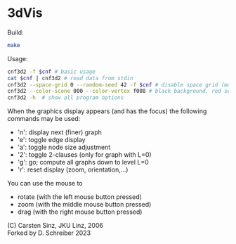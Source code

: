 
# 3dVis

Build:
```bash
make
```

Usage:

```bash
cnf3d2 -f $cnf # basic usage
cat $cnf | cnf3d2 # read data from stdin
cnf3d2 --space-grid 0 --random-seed 42 -f $cnf # disable space grid (more expensive!), seed random initial layout
cnf3d2 --color-scene 000 --color-vertex f008 # black background, red semi-transparent vertices
cnf3d2 -h  # show all program options
```

When the graphics display appears (and has the focus)
the following commands may be used:

- 'n': display next (finer) graph
- 'e': toggle edge display
- 'a': toggle node size adjustment
- '2': toggle 2-clauses (only for graph with L=0)
- 'g': go; compute all graphs down to level L=0
- 'r': reset display (zoom, orientation,...)

You can use the mouse to
- rotate (with the left mouse button pressed)
- zoom   (with the middle mouse button pressed)
- drag   (with the right mouse button pressed)

(C) Carsten Sinz, JKU Linz, 2006  
Forked by D. Schreiber 2023
